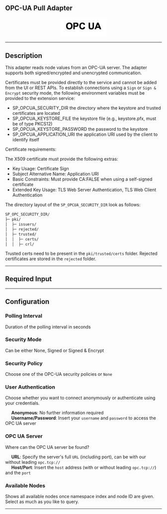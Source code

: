 <!--
  ~ Licensed to the Apache Software Foundation (ASF) under one or more
  ~ contributor license agreements.  See the NOTICE file distributed with
  ~ this work for additional information regarding copyright ownership.
  ~ The ASF licenses this file to You under the Apache License, Version 2.0
  ~ (the "License"); you may not use this file except in compliance with
  ~ the License.  You may obtain a copy of the License at
  ~
  ~    http://www.apache.org/licenses/LICENSE-2.0
  ~
  ~ Unless required by applicable law or agreed to in writing, software
  ~ distributed under the License is distributed on an "AS IS" BASIS,
  ~ WITHOUT WARRANTIES OR CONDITIONS OF ANY KIND, either express or implied.
  ~ See the License for the specific language governing permissions and
  ~ limitations under the License.
  ~
  -->

## OPC-UA Pull Adapter

<p align="center"> 
    <img src="icon.png" width="150px;" class="pe-image-documentation"/>
</p>

***

## Description

This adapter reads node values from an OPC-UA server.
The adapter supports both signed/encrypted and unencrypted communication.

Certificates must be provided directly to the service and cannot be added from the UI or REST APIs.
To establish connections using a `Sign` or `Sign & Encrypt` security mode, 
the following environment variables must be provided to the extension service:

* SP_OPCUA_SECURITY_DIR the directory where the keystore and trusted certificates are located
* SP_OPCUA_KEYSTORE_FILE the keystore file (e.g., keystore.pfx, must be of type PKCS12)
* SP_OPCUA_KEYSTORE_PASSWORD the password to the keystore
* SP_OPCUA_APPLICATION_URI the application URI used by the client to identify itself

Certificate requirements:

The X509 certificate must provide the following extras:
* Key Usage: Certificate Sign
* Subject Alternative Name: Application URI
* Basic Constraints: Must provide CA:FALSE when using a self-signed certificate
* Extended Key Usage: TLS Web Server Authentication, TLS Web Client Authentication

The directory layout of the `SP_OPCUA_SECURITY_DIR` look as follows:

```
SP_OPC_SECURITY_DIR/
├─ pki/
│  ├─ issuers/
│  ├─ rejected/
│  ├─ trusted/
│  │  ├─ certs/
│  │  ├─ crl/
```

Trusted certs need to be present in the `pki/trusted/certs` folder.
Rejected certificates are stored in the `rejected` folder.

***

## Required Input

***

## Configuration

### Polling Interval

Duration of the polling interval in seconds

### Security Mode

Can be either None, Signed or Signed & Encrypt

### Security Policy

Choose one of the OPC-UA security policies or `None`

### User Authentication

Choose whether you want to connect anonymously or authenticate using your credentials.

&nbsp;&nbsp;&nbsp;&nbsp; **Anonymous**: No further information required <br/>
&nbsp;&nbsp;&nbsp;&nbsp; **Username/Password**: Insert your `username` and `password` to access the OPC UA server

### OPC UA Server

Where can the OPC UA server be found?

&nbsp;&nbsp;&nbsp;&nbsp; **URL**: Specify the server's full `URL` (including port), can be with our without leading `opc.tcp://`<br/>
&nbsp;&nbsp;&nbsp;&nbsp; **Host/Port**: Insert the `host` address (with or without leading `opc.tcp://`) and the `port`<br/>

### Available Nodes

Shows all available nodes once namespace index and node ID are given.
Select as much as you like to query.

***
